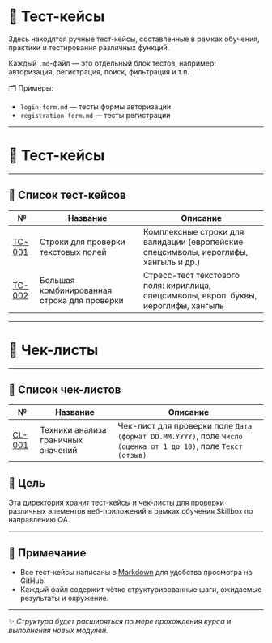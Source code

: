 # 🧪 Тест-кейсы

Здесь находятся ручные тест-кейсы, составленные в рамках обучения, практики и тестирования различных функций.

Каждый `.md`-файл — это отдельный блок тестов, например: авторизация, регистрация, поиск, фильтрация и т.п.

🗂️ Примеры:
- `login-form.md` — тесты формы авторизации
- `registration-form.md` — тесты регистрации

---
  
# 📂 Тест-кейсы

---

## 📝 Список тест-кейсов

| №                                             | Название                                 | Описание                                                                             |
|-----------------------------------------------|------------------------------------------|--------------------------------------------------------------------------------------|
| [TC-001](tc-001-text-input-validation.md)     | Строки для проверки текстовых полей      | Комплексные строки для валидации (европейские спецсимволы, иероглифы, хангыль и др.) |
| [TC-002](tc-002-complex-string-validation.md) |Большая комбинированная строка для проверки|Стресс-тест текстового поля: кириллица, спецсимволы, европ. буквы, иероглифы, хангыль|

---

# 📂 Чек-листы

---

## 📝 Список чек-листов

| №                                   | Название                             | Описание                                                                             |
|-------------------------------------|--------------------------------------|--------------------------------------------------------------------------------------|
| [CL-001](boundary_value_checks.md)    | Техники анализа граничных значений   | Чек-лист для проверки поле `Дата (формат DD.MM.YYYY)`, поле `Число (оценка от 1 до 10)`, поле `Текст (отзыв)`|

## 🚀 Цель
Эта директория хранит тест-кейсы и чек-листы для проверки различных элементов веб-приложений в рамках обучения Skillbox по направлению QA.

---

## 🔎 Примечание
- Все тест-кейсы написаны в [Markdown](https://github.com/adam-p/markdown-here/wiki/Markdown-Cheatsheet) для удобства просмотра на GitHub.
- Каждый файл содержит чётко структурированные шаги, ожидаемые результаты и окружение.

---

✨ *Структура будет расширяться по мере прохождения курса и выполнения новых модулей.*
